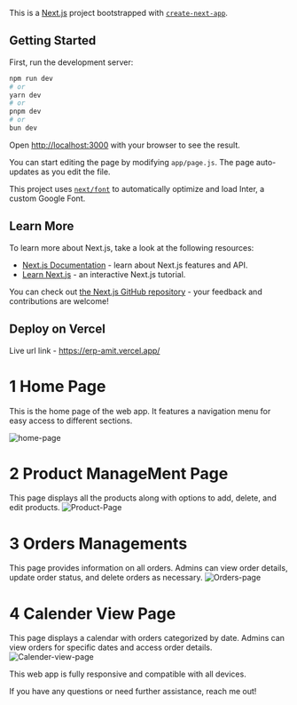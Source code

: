 This is a [Next.js](https://nextjs.org/) project bootstrapped with [`create-next-app`](https://github.com/vercel/next.js/tree/canary/packages/create-next-app).

## Getting Started

First, run the development server:

```bash
npm run dev
# or
yarn dev
# or
pnpm dev
# or
bun dev
```

Open [http://localhost:3000](http://localhost:3000) with your browser to see the result.

You can start editing the page by modifying `app/page.js`. The page auto-updates as you edit the file.

This project uses [`next/font`](https://nextjs.org/docs/basic-features/font-optimization) to automatically optimize and load Inter, a custom Google Font.

## Learn More

To learn more about Next.js, take a look at the following resources:

- [Next.js Documentation](https://nextjs.org/docs) - learn about Next.js features and API.
- [Learn Next.js](https://nextjs.org/learn) - an interactive Next.js tutorial.

You can check out [the Next.js GitHub repository](https://github.com/vercel/next.js/) - your feedback and contributions are welcome!

## Deploy on Vercel

Live url link - https://erp-amit.vercel.app/

# 1 Home Page
This is the home page of the web app. It features a navigation menu for easy access to different sections.

![home-page](https://github.com/akathoniya52/erp/assets/54068272/a928b285-27c7-46d0-b16d-ff060df0e594)


# 2 Product ManageMent Page
This page displays all the products along with options to add, delete, and edit products.
![Product-Page](https://github.com/akathoniya52/erp/assets/54068272/2a95be38-2c8d-4bce-b90f-d2112114fb1b)

# 3 Orders Managements
This page provides information on all orders. Admins can view order details, update order status, and delete orders as necessary.
![Orders-page](https://github.com/akathoniya52/erp/assets/54068272/f0ffc827-b575-4949-8566-cc4e65cb8c3d)

# 4 Calender View Page 
This page displays a calendar with orders categorized by date. Admins can view orders for specific dates and access order details.
![Calender-view-page](https://github.com/akathoniya52/erp/assets/54068272/4967e2a3-41ab-4a31-9640-284b4c8dc284)

This web app is fully responsive and compatible with all devices.

If you have any questions or need further assistance, reach me out!
